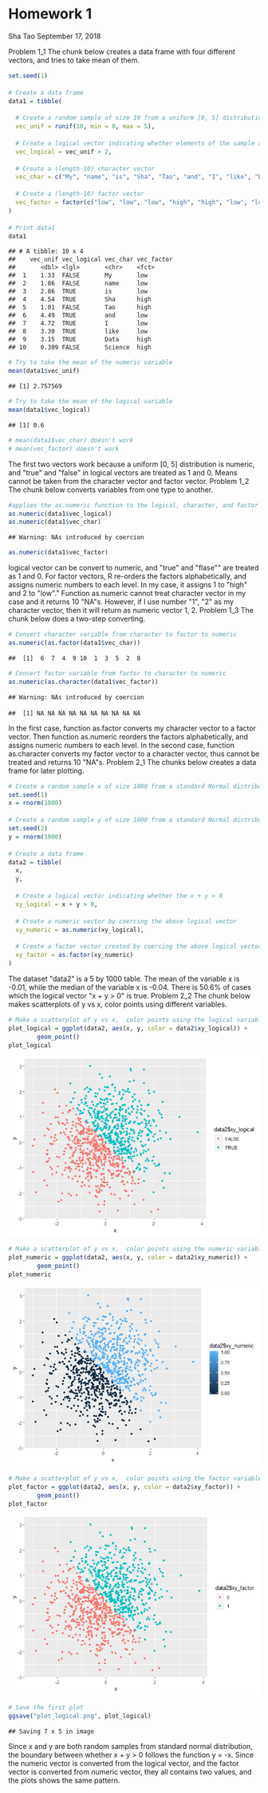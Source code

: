 Homework 1
================
Sha Tao
September 17, 2018

Problem 1\_1 The chunk below creates a data frame with four different vectors, and tries to take mean of them.

``` r
set.seed(1)

# Create a data frame
data1 = tibble(
  
  # Create a random sample of size 10 from a uniform [0, 5] distribution
  vec_unif = runif(10, min = 0, max = 5),

  # Create a logical vector indicating whether elements of the sample are greater than 2
  vec_logical = vec_unif > 2,

  # Create a (length-10) character vector
  vec_char = c("My", "name", "is", "Sha", "Tao", "and", "I", "like", "Data", "Science"),

  # Create a (length-10) factor vector
  vec_factor = factor(c("low", "low", "low", "high", "high", "low", "low", "low", "high", "high"))
)

# Print data1
data1
```

    ## # A tibble: 10 x 4
    ##    vec_unif vec_logical vec_char vec_factor
    ##       <dbl> <lgl>       <chr>    <fct>     
    ##  1    1.33  FALSE       My       low       
    ##  2    1.86  FALSE       name     low       
    ##  3    2.86  TRUE        is       low       
    ##  4    4.54  TRUE        Sha      high      
    ##  5    1.01  FALSE       Tao      high      
    ##  6    4.49  TRUE        and      low       
    ##  7    4.72  TRUE        I        low       
    ##  8    3.30  TRUE        like     low       
    ##  9    3.15  TRUE        Data     high      
    ## 10    0.309 FALSE       Science  high

``` r
# Try to take the mean of the numeric variable
mean(data1$vec_unif)
```

    ## [1] 2.757569

``` r
# Try to take the mean of the logical variable
mean(data1$vec_logical)
```

    ## [1] 0.6

``` r
# mean(data1$vec_char) doesn't work
# mean(vec_factor) doesn't work
```

The first two vectors work because a uniform \[0, 5\] distribution is numeric, and "true" and "false" in logical vectors are treated as 1 and 0.
Means cannot be taken from the character vector and factor vector.
Problem 1\_2 The chunk below converts variables from one type to another.

``` r
#applies the as.numeric function to the logical, character, and factor variables
as.numeric(data1$vec_logical)
as.numeric(data1$vec_char)
```

    ## Warning: NAs introduced by coercion

``` r
as.numeric(data1$vec_factor)
```

logical vector can be convert to numeric, and "true" and "flase"" are treated as 1 and 0.
For factor vectors, R re-orders the factors alphabetically, and assigns numeric numbers to each level. In my case, it assigns 1 to "high" and 2 to "low"."
Function as.numeric cannot treat character vector in my case and it returns 10 "NA"s. However, if I use number "1", "2" as my character vector, then it will return as numeric vector 1, 2.
Problem 1\_3 The chunk below does a two-step converting.

``` r
# Convert character variable from character to factor to numeric
as.numeric(as.factor(data1$vec_char))
```

    ##  [1]  6  7  4  9 10  1  3  5  2  8

``` r
# Convert factor variable from factor to character to numeric
as.numeric(as.character(data1$vec_factor))
```

    ## Warning: NAs introduced by coercion

    ##  [1] NA NA NA NA NA NA NA NA NA NA

In the first case, function as.factor converts my character vector to a factor vector. Then function as.numeric reorders the factors alphabetically, and assigns numeric numbers to each level.
In the second case, function as.character converts my factor vector to a character vector, thus cannot be treated and returns 10 "NA"s.
Problem 2\_1 The chunks below creates a data frame for later plotting.

``` r
# Create a random sample x of size 1000 from a standard Normal distribution
set.seed(1)
x = rnorm(1000)

# Create a random sample y of size 1000 from a standard Normal distribution
set.seed(2)
y = rnorm(1000)

# Create a data frame
data2 = tibble(
  x,
  y,
  
  # Create a logical vector indicating whether the x + y > 0
  xy_logical = x + y > 0,
  
  # Create a numeric vector by coercing the above logical vector
  xy_numeric = as.numeric(xy_logical),
  
  # Create a factor vector created by coercing the above logical vector
  xy_factor = as.factor(xy_numeric)
)
```

The dataset "data2" is a 5 by 1000 table.
The mean of the variable x is -0.01, while the median of the variable x is -0.04.
There is 50.6% of cases which the logical vector "x + y &gt; 0" is true.
Problem 2\_2 The chunk below makes scatterplots of y vs x, color points using different variables.

``` r
# Make a scatterplot of y vs x,  color points using the logical variable
plot_logical = ggplot(data2, aes(x, y, color = data2$xy_logical)) +
        geom_point()
plot_logical
```

![](p8105_hw1_st3117_files/figure-markdown_github/problem%202_2-1.png)

``` r
# Make a scatterplot of y vs x,  color points using the numeric variable
plot_numeric = ggplot(data2, aes(x, y, color = data2$xy_numeric)) +
        geom_point()
plot_numeric
```

![](p8105_hw1_st3117_files/figure-markdown_github/problem%202_2-2.png)

``` r
# Make a scatterplot of y vs x,  color points using the factor variable
plot_factor = ggplot(data2, aes(x, y, color = data2$xy_factor)) +
        geom_point()
plot_factor
```

![](p8105_hw1_st3117_files/figure-markdown_github/problem%202_2-3.png)

``` r
# Save the first plot
ggsave("plot_logical.png", plot_logical)
```

    ## Saving 7 x 5 in image

Since x and y are both random samples from standard normal distribution, the boundary between whether x + y &gt; 0 follows the function y = -x. Since the numeric vector is converted from the logical vector, and the factor vector is converted from numeric vector, they all contains two values, and the plots shows the same pattern.
